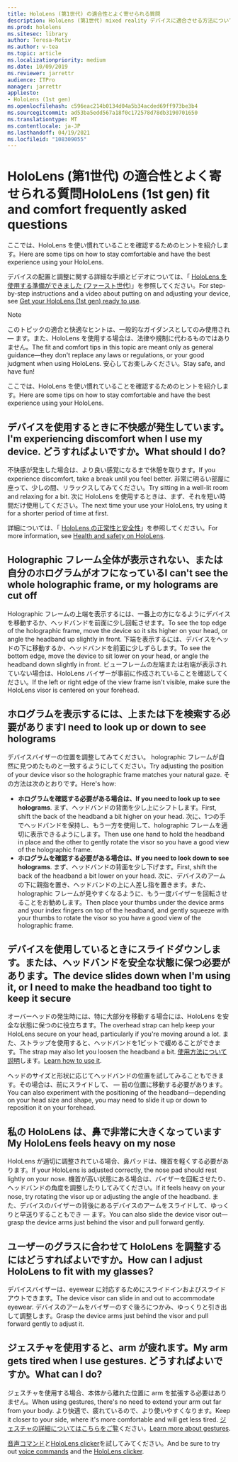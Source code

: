 ```yaml
---
title: HoloLens (第1世代) の適合性とよく寄せられる質問
description: HoloLens (第1世代) mixed reality デバイスに適合させる方法について、よく寄せられる質問への回答をご覧ください。
ms.prod: hololens
ms.sitesec: library
author: Teresa-Motiv
ms.author: v-tea
ms.topic: article
ms.localizationpriority: medium
ms.date: 10/09/2019
ms.reviewer: jarrettr
audience: ITPro
manager: jarrettr
appliesto:
- HoloLens (1st gen)
ms.openlocfilehash: c596eac214b0134d04a5b34acded69ff973be3b4
ms.sourcegitcommit: ad53ba5edd567a18f0c172578d78db3190701650
ms.translationtype: MT
ms.contentlocale: ja-JP
ms.lasthandoff: 04/19/2021
ms.locfileid: "108309055"
---
```

# <a name="hololens-1st-gen-fit-and-comfort-frequently-asked-questions"></a><span data-ttu-id="e199c-103">HoloLens (第1世代) の適合性とよく寄せられる質問</span><span class="sxs-lookup"><span data-stu-id="e199c-103">HoloLens (1st gen) fit and comfort frequently asked questions</span></span>

<span data-ttu-id="e199c-104">ここでは、HoloLens を使い慣れていることを確認するためのヒントを紹介します。</span><span class="sxs-lookup"><span data-stu-id="e199c-104">Here are some tips on how to stay comfortable and have the best experience using your HoloLens.</span></span>

<span data-ttu-id="e199c-105">デバイスの配置と調整に関する詳細な手順とビデオについては、「 [HoloLens を使用する準備ができました (ファースト世代)](hololens1-setup.md)」を参照してください。</span><span class="sxs-lookup"><span data-stu-id="e199c-105">For step-by-step instructions and a video about putting on and adjusting your device, see [Get your HoloLens (1st gen) ready to use](hololens1-setup.md).</span></span>

> [!NOTE]
> <span data-ttu-id="e199c-106">このトピックの適合と快適なヒントは、一般的なガイダンスとしてのみ使用され &mdash; ます。また、HoloLens を使用する場合は、法律や規制に代わるものではありません。</span><span class="sxs-lookup"><span data-stu-id="e199c-106">The fit and comfort tips in this topic are meant only as general guidance&mdash;they don't replace any laws or regulations, or your good judgment when using HoloLens.</span></span> <span data-ttu-id="e199c-107">安心してお楽しみください。</span><span class="sxs-lookup"><span data-stu-id="e199c-107">Stay safe, and have fun!</span></span>

<span data-ttu-id="e199c-108">ここでは、HoloLens を使い慣れていることを確認するためのヒントを紹介します。</span><span class="sxs-lookup"><span data-stu-id="e199c-108">Here are some tips on how to stay comfortable and have the best experience using your HoloLens.</span></span>

## <a name="im-experiencing-discomfort-when-i-use-my-device-what-should-i-do"></a><span data-ttu-id="e199c-109">デバイスを使用するときに不快感が発生しています。</span><span class="sxs-lookup"><span data-stu-id="e199c-109">I'm experiencing discomfort when I use my device.</span></span> <span data-ttu-id="e199c-110">どうすればよいですか。</span><span class="sxs-lookup"><span data-stu-id="e199c-110">What should I do?</span></span>

<span data-ttu-id="e199c-111">不快感が発生した場合は、より良い感覚になるまで休憩を取ります。</span><span class="sxs-lookup"><span data-stu-id="e199c-111">If you experience discomfort, take a break until you feel better.</span></span> <span data-ttu-id="e199c-112">非常に明るい部屋に座って、少しの間、リラックスしてみてください。</span><span class="sxs-lookup"><span data-stu-id="e199c-112">Try sitting in a well-lit room and relaxing for a bit.</span></span> <span data-ttu-id="e199c-113">次に HoloLens を使用するときは、まず、それを短い時間だけ使用してください。</span><span class="sxs-lookup"><span data-stu-id="e199c-113">The next time your use your HoloLens, try using it for a shorter period of time at first.</span></span>

<span data-ttu-id="e199c-114">詳細については、「 [HoloLens の正常性と安全性](https://go.microsoft.com/fwlink/p/?LinkId=746661)」を参照してください。</span><span class="sxs-lookup"><span data-stu-id="e199c-114">For more information, see [Health and safety on HoloLens](https://go.microsoft.com/fwlink/p/?LinkId=746661).</span></span>

## <a name="i-cant-see-the-whole-holographic-frame-or-my-holograms-are-cut-off"></a><span data-ttu-id="e199c-115">Holographic フレーム全体が表示されない、または自分のホログラムがオフになっている</span><span class="sxs-lookup"><span data-stu-id="e199c-115">I can't see the whole holographic frame, or my holograms are cut off</span></span>

<span data-ttu-id="e199c-116">Holographic フレームの上端を表示するには、一番上の方になるようにデバイスを移動するか、ヘッドバンドを前面に少し回転させます。</span><span class="sxs-lookup"><span data-stu-id="e199c-116">To see the top edge of the holographic frame, move the device so it sits higher on your head, or angle the headband up slightly in front.</span></span> <span data-ttu-id="e199c-117">下端を表示するには、デバイスをヘッドの下に移動するか、ヘッドバンドを前面に少しずらします。</span><span class="sxs-lookup"><span data-stu-id="e199c-117">To see the bottom edge, move the device to sit lower on your head, or angle the headband down slightly in front.</span></span> <span data-ttu-id="e199c-118">ビューフレームの左端または右端が表示されていない場合は、HoloLens バイザーが事前に作成されていることを確認してください。</span><span class="sxs-lookup"><span data-stu-id="e199c-118">If the left or right edge of the view frame isn't visible, make sure the HoloLens visor is centered on your forehead.</span></span>

## <a name="i-need-to-look-up-or-down-to-see-holograms"></a><span data-ttu-id="e199c-119">ホログラムを表示するには、上または下を検索する必要があります</span><span class="sxs-lookup"><span data-stu-id="e199c-119">I need to look up or down to see holograms</span></span>

<span data-ttu-id="e199c-120">デバイスバイザーの位置を調整してみてください。 holographic フレームが自然に見つめたものと一致するようにしてください。</span><span class="sxs-lookup"><span data-stu-id="e199c-120">Try adjusting the position of your device visor so the holographic frame matches your natural gaze.</span></span> <span data-ttu-id="e199c-121">その方法は次のとおりです。</span><span class="sxs-lookup"><span data-stu-id="e199c-121">Here's how:</span></span>

- <span data-ttu-id="e199c-122">**ホログラムを確認する必要がある場合は、**</span><span class="sxs-lookup"><span data-stu-id="e199c-122">**If you need to look up to see holograms**.</span></span> <span data-ttu-id="e199c-123">まず、ヘッドバンドの背面を少し上にシフトします。</span><span class="sxs-lookup"><span data-stu-id="e199c-123">First, shift the back of the headband a bit higher on your head.</span></span> <span data-ttu-id="e199c-124">次に、1つの手でヘッドバンドを保持し、もう一方を使用して、holographic フレームを適切に表示できるようにします。</span><span class="sxs-lookup"><span data-stu-id="e199c-124">Then use one hand to hold the headband in place and the other to gently rotate the visor so you have a good view of the holographic frame.</span></span>
- <span data-ttu-id="e199c-125">**ホログラムを確認する必要がある場合は、**</span><span class="sxs-lookup"><span data-stu-id="e199c-125">**If you need to look down to see holograms**.</span></span> <span data-ttu-id="e199c-126">まず、ヘッドバンドの背面を少し下げます。</span><span class="sxs-lookup"><span data-stu-id="e199c-126">First, shift the back of the headband a bit lower on your head.</span></span> <span data-ttu-id="e199c-127">次に、デバイスのアームの下に親指を置き、ヘッドバンドの上に人差し指を置きます。また、holographic フレームが見やすくなるように、もう一度バイザーを回転させることをお勧めします。</span><span class="sxs-lookup"><span data-stu-id="e199c-127">Then place your thumbs under the device arms and your index fingers on top of the headband, and gently squeeze with your thumbs to rotate the visor so you have a good view of the holographic frame.</span></span>

## <a name="the-device-slides-down-when-im-using-it-or-i-need-to-make-the-headband-too-tight-to-keep-it-secure"></a><span data-ttu-id="e199c-128">デバイスを使用しているときにスライドダウンします。または、ヘッドバンドを安全な状態に保つ必要があります。</span><span class="sxs-lookup"><span data-stu-id="e199c-128">The device slides down when I'm using it, or I need to make the headband too tight to keep it secure</span></span>

<span data-ttu-id="e199c-129">オーバーヘッドの発生時には、特に大部分を移動する場合には、HoloLens を安全な状態に保つのに役立ちます。</span><span class="sxs-lookup"><span data-stu-id="e199c-129">The overhead strap can help keep your HoloLens secure on your head, particularly if you're moving around a lot.</span></span> <span data-ttu-id="e199c-130">また、ストラップを使用すると、ヘッドバンドを1ビットで緩めることができます。</span><span class="sxs-lookup"><span data-stu-id="e199c-130">The strap may also let you loosen the headband a bit.</span></span> <span data-ttu-id="e199c-131">[使用方法について説明](hololens1-setup.md#adjust-fit)します。</span><span class="sxs-lookup"><span data-stu-id="e199c-131">[Learn how to use it](hololens1-setup.md#adjust-fit).</span></span>

<span data-ttu-id="e199c-132">ヘッドのサイズと形状に応じてヘッドバンドの位置を試してみることもできます。その場合は、前にスライドして、 &mdash; 前の位置に移動する必要があります。</span><span class="sxs-lookup"><span data-stu-id="e199c-132">You can also experiment with the positioning of the headband&mdash;depending on your head size and shape, you may need to slide it up or down to reposition it on your forehead.</span></span>

## <a name="my-hololens-feels-heavy-on-my-nose"></a><span data-ttu-id="e199c-133">私の HoloLens は、鼻で非常に大きくなっています</span><span class="sxs-lookup"><span data-stu-id="e199c-133">My HoloLens feels heavy on my nose</span></span>

<span data-ttu-id="e199c-134">HoloLens が適切に調整されている場合、鼻パッドは、機首を軽くする必要があります。</span><span class="sxs-lookup"><span data-stu-id="e199c-134">If your HoloLens is adjusted correctly, the nose pad should rest lightly on your nose.</span></span> <span data-ttu-id="e199c-135">機首が高い状態にある場合は、バイザーを回転させたり、ヘッドバンドの角度を調整したりしてみてください。</span><span class="sxs-lookup"><span data-stu-id="e199c-135">If it feels heavy on your nose, try rotating the visor up or adjusting the angle of the headband.</span></span> <span data-ttu-id="e199c-136">また、デバイスのバイザーの背後にあるデバイスのアームをスライドして、ゆっくりと早送りすることもでき &mdash; ます。</span><span class="sxs-lookup"><span data-stu-id="e199c-136">You can also slide the device visor out&mdash;grasp the device arms just behind the visor and pull forward gently.</span></span>

## <a name="how-can-i-adjust-hololens-to-fit-with-my-glasses"></a><span data-ttu-id="e199c-137">ユーザーのグラスに合わせて HoloLens を調整するにはどうすればよいですか。</span><span class="sxs-lookup"><span data-stu-id="e199c-137">How can I adjust HoloLens to fit with my glasses?</span></span>

<span data-ttu-id="e199c-138">デバイスバイザーは、eyewear に対応するためにスライドインおよびスライドアウトできます。</span><span class="sxs-lookup"><span data-stu-id="e199c-138">The device visor can slide in and out to accommodate eyewear.</span></span> <span data-ttu-id="e199c-139">デバイスのアームをバイザーのすぐ後ろにつかみ、ゆっくりと引き出して調整します。</span><span class="sxs-lookup"><span data-stu-id="e199c-139">Grasp the device arms just behind the visor and pull forward gently to adjust it.</span></span>

## <a name="my-arm-gets-tired-when-i-use-gestures-what-can-i-do"></a><span data-ttu-id="e199c-140">ジェスチャを使用すると、arm が疲れます。</span><span class="sxs-lookup"><span data-stu-id="e199c-140">My arm gets tired when I use gestures.</span></span> <span data-ttu-id="e199c-141">どうすればよいですか。</span><span class="sxs-lookup"><span data-stu-id="e199c-141">What can I do?</span></span>

<span data-ttu-id="e199c-142">ジェスチャを使用する場合、本体から離れた位置に arm を拡張する必要はありません。</span><span class="sxs-lookup"><span data-stu-id="e199c-142">When using gestures, there's no need to extend your arm out far from your body.</span></span> <span data-ttu-id="e199c-143">より快適で、疲れているので、より使いやすくなります。</span><span class="sxs-lookup"><span data-stu-id="e199c-143">Keep it closer to your side, where it's more comfortable and will get less tired.</span></span> <span data-ttu-id="e199c-144">[ジェスチャの詳細についてはこちらをご覧](hololens1-basic-usage.md#use-hololens-with-your-hands)ください。</span><span class="sxs-lookup"><span data-stu-id="e199c-144">[Learn more about gestures](hololens1-basic-usage.md#use-hololens-with-your-hands).</span></span>

<span data-ttu-id="e199c-145">[音声コマンド](hololens-cortana.md)と[HoloLens clicker](hololens1-clicker.md)を試してみてください。</span><span class="sxs-lookup"><span data-stu-id="e199c-145">And be sure to try out [voice commands](hololens-cortana.md) and the [HoloLens clicker](hololens1-clicker.md).</span></span>
